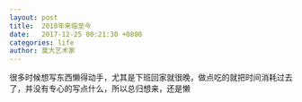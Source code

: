 ```yaml
---
layout: post
title:  2018年来临至今
date:   2017-12-25 00:21:30 +0800
categories: life 
author: 莫大艺术家
---
```

很多时候想写东西懒得动手，尤其是下班回家就很晚，做点吃的就把时间消耗过去了，并没有专心的写点什么，所以总归想来，还是懒